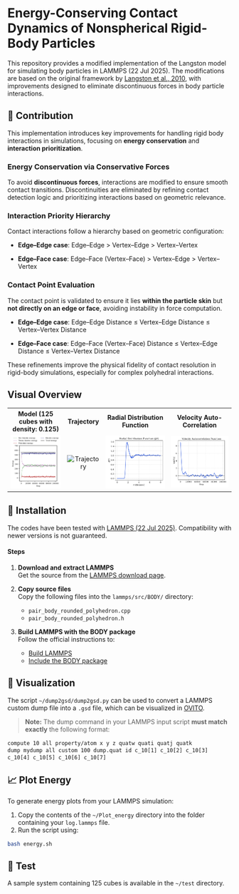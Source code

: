 # Energy-Conserving Contact Dynamics of Nonspherical Rigid-Body Particles

This repository provides a modified implementation of the Langston model for simulating body particles in LAMMPS (22 Jul 2025). The modifications are based on the original framework by [Langston et al., 2010](https://link.springer.com/article/10.1007/s10035-010-0217-4), with improvements designed to eliminate discontinuous forces in body particle interactions.

## 🚀 Contribution

This implementation introduces key improvements for handling rigid body interactions in simulations, focusing on **energy conservation** and **interaction prioritization**.

### Energy Conservation via Conservative Forces

To avoid **discontinuous forces**, interactions are modified to ensure smooth contact transitions. Discontinuities are eliminated by refining contact detection logic and prioritizing interactions based on geometric relevance.

### Interaction Priority Hierarchy

Contact interactions follow a hierarchy based on geometric configuration:

- **Edge–Edge case**:
  Edge–Edge > Vertex–Edge > Vertex–Vertex

- **Edge–Face case**:
  Edge–Face (Vertex–Face) > Vertex–Edge > Vertex–Vertex

### Contact Point Evaluation

The contact point is validated to ensure it lies **within the particle skin** but **not directly on an edge or face**, avoiding instability in force computation.

- **Edge–Edge case**:
  Edge–Edge Distance ≤ Vertex–Edge Distance ≤ Vertex–Vertex Distance

- **Edge–Face case**:
  Edge–Face (Vertex–Face) Distance ≤ Vertex–Edge Distance ≤ Vertex–Vertex Distance

These refinements improve the physical fidelity of contact resolution in rigid-body simulations, especially for complex polyhedral interactions.

## Visual Overview

<table style="border-collapse: collapse; text-align: center;">
  <tr>
    <th>Model (125 cubes with density: 0.125)</th>
    <th>Trajectory</th>
    <th>Radial Distribution Function</th>
    <th>Velocity Auto-Correlation</th>
  </tr>
  <tr>
    <td><img src="image/energy.png" alt="Energy" width="300"/></td>
    <td><img src="image/cubes.gif" alt="Trajectory" width="180"/></td>
    <td><img src="image/rdf.png" alt="Radial Distribution Function" width="300"/></td>
    <td><img src="image/vacf.png" alt="Velocity Auto-Correlation Function" width="300"/></td>
  </tr>
</table>

## 🔧 Installation

The codes have been tested with [LAMMPS (22 Jul 2025)](https://download.lammps.org/tars/index.html). Compatibility with newer versions is not guaranteed.

#### Steps

1. **Download and extract LAMMPS**  
   Get the source from the [LAMMPS download page](https://download.lammps.org/tars/index.html).

2. **Copy source files**  
   Copy the following files into the `lammps/src/BODY/` directory:
   - `pair_body_rounded_polyhedron.cpp`
   - `pair_body_rounded_polyhedron.h`

3. **Build LAMMPS with the BODY package**  
   Follow the official instructions to:
   - [Build LAMMPS](https://docs.lammps.org/Build.html)
   - [Include the BODY package](https://docs.lammps.org/Build_package.html)

## 🧭 Visualization

The script `~/dump2gsd/dump2gsd.py` can be used to convert a LAMMPS custom dump file into a `.gsd` file, which can be visualized in [OVITO](https://www.ovito.org/).

> **Note:** The dump command in your LAMMPS input script **must match exactly** the following format:

```lammps
compute 10 all property/atom x y z quatw quati quatj quatk
dump mydump all custom 100 dump.quat id c_10[1] c_10[2] c_10[3] c_10[4] c_10[5] c_10[6] c_10[7]
```

## 📈 Plot Energy

To generate energy plots from your LAMMPS simulation:

1. Copy the contents of the `~/Plot_energy` directory into the folder containing your `log.lammps` file.
2. Run the script using:

  ```bash
  bash energy.sh
  ```

## 🧪 Test
A sample system containing 125 cubes is available in the `~/test` directory.
